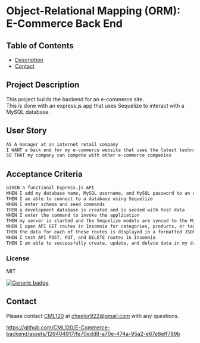  # Object-Relational Mapping (ORM): E-Commerce Back End

  ## Table of Contents
  - [Description](#project-description)
  - [Contact](#contact)


  ## Project Description
  This project builds the backend for an e-commerce site.   
  This is done with an express.js app that uses Sequelize to interact with a MySQL database.
   
   ## User Story

```md
AS A manager at an internet retail company
I WANT a back end for my e-commerce website that uses the latest technologies
SO THAT my company can compete with other e-commerce companies
```

## Acceptance Criteria

```md
GIVEN a functional Express.js API
WHEN I add my database name, MySQL username, and MySQL password to an environment variable file
THEN I am able to connect to a database using Sequelize
WHEN I enter schema and seed commands
THEN a development database is created and is seeded with test data
WHEN I enter the command to invoke the application
THEN my server is started and the Sequelize models are synced to the MySQL database
WHEN I open API GET routes in Insomnia for categories, products, or tags
THEN the data for each of these routes is displayed in a formatted JSON
WHEN I test API POST, PUT, and DELETE routes in Insomnia
THEN I am able to successfully create, update, and delete data in my database
```

  ### License 
  MIT
  
  [![Generic badge](https://img.shields.io/badge/License-MIT-green.svg)](https://choosealicense.com/licenses/mit/.)

  
  ## Contact
  Please contact [CML120](https://github.com/CML120) at cheelor922@gmail.com with any questions.


https://github.com/CML120/E-Commerce-backend/assets/126404917/fe70edd8-a70e-474a-95a2-e67e8eff789b


